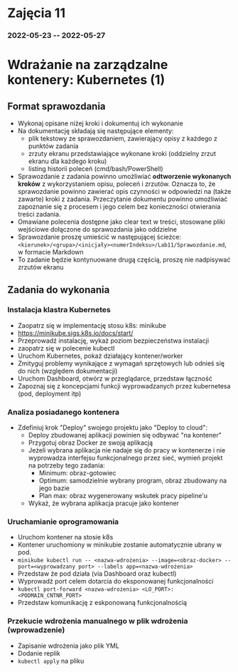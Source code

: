 # Zajęcia 11
### 2022-05-23 -- 2022-05-27

# Wdrażanie na zarządzalne kontenery: Kubernetes (1)
## Format sprawozdania
- Wykonaj opisane niżej kroki i dokumentuj ich wykonanie
- Na dokumentację składają się następujące elementy:
  - plik tekstowy ze sprawozdaniem, zawierający opisy z każdego z punktów zadania
  - zrzuty ekranu przedstawiające wykonane kroki (oddzielny zrzut ekranu dla każdego kroku)
  - listing historii poleceń (cmd/bash/PowerShell)
- Sprawozdanie z zadania powinno umożliwiać **odtworzenie wykonanych kroków** z wykorzystaniem opisu, poleceń i zrzutów. Oznacza to, że sprawozdanie powinno zawierać opis czynności w odpowiedzi na (także zawarte) kroki z zadania. Przeczytanie dokumentu powinno umożliwiać zapoznanie się z procesem i jego celem bez konieczności otwierania treści zadania.
- Omawiane polecenia dostępne jako clear text w treści, stosowane pliki wejściowe dołączone do sprawozdania jako oddzielne
- Sprawozdanie proszę umieścić w następującej ścieżce: ```<kierunek>/<grupa>/<inicjały><numerIndeksu>/Lab11/Sprawozdanie.md```, w formacie Markdown
- To zadanie będzie kontynuowane drugą częścią, proszę nie nadpisywać zrzutów ekranu

## Zadania do wykonania
### Instalacja klastra Kubernetes
 * Zaopatrz się w implementację stosu k8s: minikube
 * https://minikube.sigs.k8s.io/docs/start/
 * Przeprowadź instalację, wykaż poziom bezpieczeństwa instalacji
 * zaopatrz się w polecenie kubectl
 * Uruchom Kubernetes, pokaż działający kontener/worker
 * Zmityguj problemy wynikające z wymagań sprzętowych lub odnieś się do nich (względem dokumentacji)
 * Uruchom Dashboard, otwórz w przeglądarce, przedstaw łączność
 * Zapoznaj się z koncepcjami funkcji wyprowadzanych przez kubernetesa (pod, deployment itp)
 
### Analiza posiadanego kontenera
 * Zdefiniuj krok "Deploy" swojego projektu jako "Deploy to cloud":
   * Deploy zbudowanej aplikacji powinien się odbywać "na kontener"
   * Przygotuj obraz Docker ze swoją aplikacją
   * Jeżeli wybrana aplikacja nie nadaje się do pracy w kontenerze i nie wyprowadza interfejsu funkcjonalnego przez sieć, wymień projekt na potrzeby tego zadania:
     * Minimum: obraz-gotowiec
	 * Optimum: samodzielnie wybrany program, obraz zbudowany na jego bazie
	 * Plan max: obraz wygenerowany wskutek pracy pipeline'u
   * Wykaż, że wybrana aplikacja pracuje jako kontener
   
### Uruchamianie oprogramowania
 * Uruchom kontener na stosie k8s
 * Kontener uruchomiony w minikubie zostanie automatycznie ubrany w pod.
 * ```minikube kubectl run -- <nazwa-wdrożenia> --image=<obraz-docker> --port=<wyprowadzany port> --labels app=<nazwa-wdrożenia>```
 * Przedstaw że pod działa (via Dashboard oraz kubectl)
 * Wyprowadź port celem dotarcia do eksponowanej funkcjonalności
 * ```kubectl port-forward <nazwa-wdrożenia> <LO_PORT>:<PODMAIN_CNTNR_PORT> ```
 * Przedstaw komunikację z eskponowaną funkcjonalnością
 
### Przekucie wdrożenia manualnego w plik wdrożenia (wprowadzenie)
 * Zapisanie wdrożenia jako plik YML
 * Dodanie replik
 * ```kubectl apply``` na pliku
